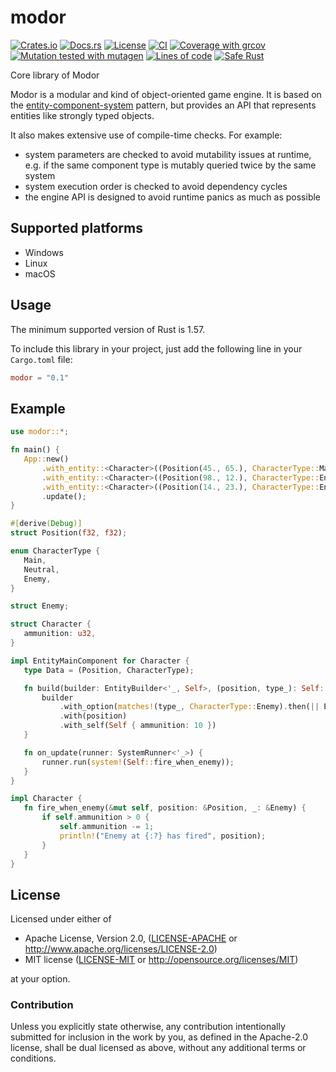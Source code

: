 # modor

[![Crates.io](https://img.shields.io/crates/v/modor.svg)](https://crates.io/crates/modor)
[![Docs.rs](https://img.shields.io/docsrs/modor)](https://docs.rs/crate/modor)
[![License](https://img.shields.io/crates/l/modor)](https://github.com/modor-engine/modor)
[![CI](https://github.com/modor-engine/modor/actions/workflows/ci.yml/badge.svg)](https://github.com/modor-engine/modor/actions/workflows/ci.yml)
[![Coverage with grcov](https://img.shields.io/codecov/c/gh/modor-engine/modor)](https://app.codecov.io/gh/modor-engine/modor)
[![Mutation tested with mutagen](https://img.shields.io/badge/mutation%20tested-mutagen-blue.svg)](https://github.com/modor-engine/modor/actions/workflows/ci.yml)
[![Lines of code](https://tokei.rs/b1/github/modor-engine/modor?category=code)](https://github.com/modor-engine/modor)
[![Safe Rust](https://img.shields.io/badge/safe%20Rust-%E2%9C%94%EF%B8%8F-green.svg)](https://github.com/modor-engine/modor/search?q=unsafe)

Core library of Modor

Modor is a modular and kind of object-oriented game engine. It is based on
the [entity-component-system](https://en.wikipedia.org/wiki/Entity_component_system) pattern, but provides an API that
represents entities like strongly typed objects.

It also makes extensive use of compile-time checks. For example:

- system parameters are checked to avoid mutability issues at runtime, e.g. if the same component type is mutably
  queried twice by the same system
- system execution order is checked to avoid dependency cycles
- the engine API is designed to avoid runtime panics as much as possible

## Supported platforms

- Windows
- Linux
- macOS

## Usage

The minimum supported version of Rust is 1.57.

To include this library in your project, just add the following line in your `Cargo.toml` file:

```toml
modor = "0.1"
```

## Example

 ```rust
use modor::*;

fn main() {
    App::new()
        .with_entity::<Character>((Position(45., 65.), CharacterType::Main))
        .with_entity::<Character>((Position(98., 12.), CharacterType::Enemy))
        .with_entity::<Character>((Position(14., 23.), CharacterType::Enemy))
        .update();
}

#[derive(Debug)]
struct Position(f32, f32);

enum CharacterType {
    Main,
    Neutral,
    Enemy,
}

struct Enemy;

struct Character {
    ammunition: u32,
}

impl EntityMainComponent for Character {
    type Data = (Position, CharacterType);

    fn build(builder: EntityBuilder<'_, Self>, (position, type_): Self::Data) -> Built {
        builder
            .with_option(matches!(type_, CharacterType::Enemy).then(|| Enemy))
            .with(position)
            .with_self(Self { ammunition: 10 })
    }

    fn on_update(runner: SystemRunner<'_>) {
        runner.run(system!(Self::fire_when_enemy));
    }
}

impl Character {
    fn fire_when_enemy(&mut self, position: &Position, _: &Enemy) {
        if self.ammunition > 0 {
            self.ammunition -= 1;
            println!("Enemy at {:?} has fired", position);
        }
    }
}
```

## License

Licensed under either of

* Apache License, Version 2.0, ([LICENSE-APACHE](LICENSE-APACHE) or http://www.apache.org/licenses/LICENSE-2.0)
* MIT license ([LICENSE-MIT](LICENSE-MIT) or http://opensource.org/licenses/MIT)

at your option.

### Contribution

Unless you explicitly state otherwise, any contribution intentionally submitted for inclusion in the work by you, as
defined in the Apache-2.0 license, shall be dual licensed as above, without any additional terms or conditions.
